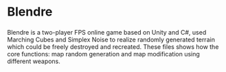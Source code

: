# Blendre
###
Blendre is a two-player FPS online game based on Unity and C#, used Marching Cubes and Simplex Noise to realize randomly generated terrain which could be freely destroyed and recreated.
These files shows how the core functions: map random generation and map modification using different weapons.
